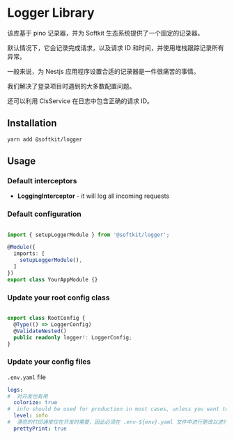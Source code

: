 # Logger Library

该库基于 pino 记录器，并为 Softkit 生态系统提供了一个固定的记录器。

默认情况下，它会记录完成请求，以及请求 ID 和时间，并使用堆栈跟踪记录所有异常。

一般来说，为 Nestjs 应用程序设置合适的记录器是一件很痛苦的事情。

我们解决了登录项目时遇到的大多数配置问题。

还可以利用 ClsService 在日志中包含正确的请求 ID。

## Installation

```bash
yarn add @softkit/logger
```

## Usage

### Default interceptors

- **LoggingInterceptor** - it will log all incoming requests


### Default configuration

```typescript

import { setupLoggerModule } from '@softkit/logger';

@Module({
  imports: [
    setupLoggerModule(),
  ]
})
export class YourAppModule {}

```

### Update your root config class

```typescript

export class RootConfig {
  @Type(() => LoggerConfig)
  @ValidateNested()
  public readonly logger!: LoggerConfig;
}

```

### Update your config files

`.env.yaml` file

```yaml
logs:
#  对开发也有用
  colorize: true
#  info should be used for production in most cases, unless you want to debug something
  level: info
#  漂亮的打印通常仅在开发时需要，因此必须在 .env-${env}.yaml 文件中进行更改以进行部署
  prettyPrint: true
```





